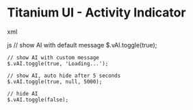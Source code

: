 # Titanium UI - Activity Indicator

xml
	<Widget id="vAI" src="com.imobicloud.ai" visible="true" message="Please wait..."/>
	
js
	// show AI with default message
	$.vAI.toggle(true);
	
	// show AI with custom message
	$.vAI.toggle(true, 'Loading...');
	
	// show AI, auto hide after 5 seconds
	$.vAI.toggle(true, null, 5000);
	
	// hide AI
	$.vAI.toggle(false);